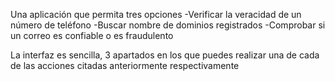 Una aplicación que permita tres opciones 
-Verificar la veracidad de un número de teléfono
-Buscar nombre de dominios registrados
-Comprobar si un correo es confiable o es fraudulento

La interfaz es sencilla, 3 apartados en los que puedes realizar una de cada de las acciones citadas anteriormente respectivamente
